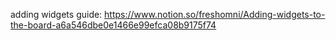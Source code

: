 adding widgets guide:
https://www.notion.so/freshomni/Adding-widgets-to-the-board-a6a546dbe0e1466e99efca08b9175f74